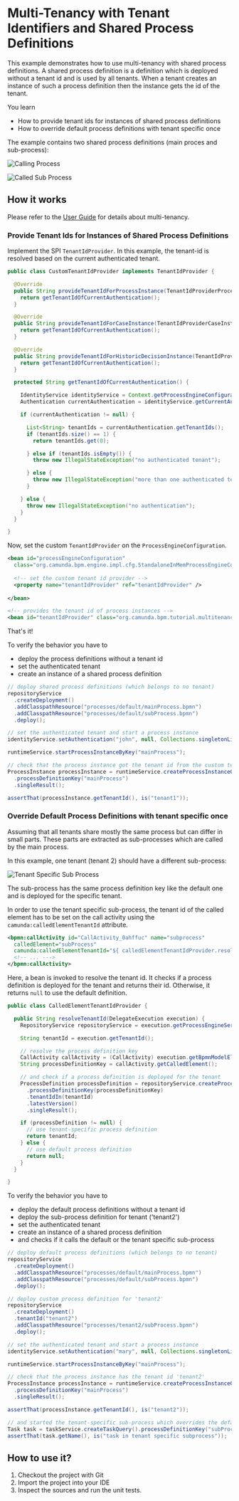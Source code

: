 # Multi-Tenancy with Tenant Identifiers and Shared Process Definitions

This example demonstrates how to use multi-tenancy with shared process definitions. A shared process definition is a definition which is deployed without a tenant id and is used by all tenants. When a tenant creates an instance of such a process definition then the instance gets the id of the tenant. 

You learn

* How to provide tenant ids for instances of shared process definitions
* How to override default process definitions with tenant specific once

The example contains two shared process definitions (main proces and sub-process):

![Calling Process](docs/mainProcess.png)

![Called Sub Process](docs/defaultSubProcess.png)

## How it works

Please refer to the [User Guide](http://docs.camunda.org/manual/7.14/user-guide/process-engine/multi-tenancy/) for details about multi-tenancy.

### Provide Tenant Ids for Instances of Shared Process Definitions

Implement the SPI `TenantIdProvider`. In this example, the tenant-id is resolved based on the current authenticated tenant.

```java
public class CustomTenantIdProvider implements TenantIdProvider {

  @Override
  public String provideTenantIdForProcessInstance(TenantIdProviderProcessInstanceContext ctx) {
    return getTenantIdOfCurrentAuthentication();
  }

  @Override
  public String provideTenantIdForCaseInstance(TenantIdProviderCaseInstanceContext ctx) {
    return getTenantIdOfCurrentAuthentication();
  }

  @Override
  public String provideTenantIdForHistoricDecisionInstance(TenantIdProviderHistoricDecisionInstanceContext ctx) {
    return getTenantIdOfCurrentAuthentication();
  }

  protected String getTenantIdOfCurrentAuthentication() {

    IdentityService identityService = Context.getProcessEngineConfiguration().getIdentityService();
    Authentication currentAuthentication = identityService.getCurrentAuthentication();

    if (currentAuthentication != null) {

      List<String> tenantIds = currentAuthentication.getTenantIds();
      if (tenantIds.size() == 1) {
        return tenantIds.get(0);

      } else if (tenantIds.isEmpty()) {
        throw new IllegalStateException("no authenticated tenant");

      } else {
        throw new IllegalStateException("more than one authenticated tenant");
      }

    } else {
      throw new IllegalStateException("no authentication");
    }
  }

}
```

Now, set the custom `TenantIdProvider` on the `ProcessEngineConfiguration`.

```xml
<bean id="processEngineConfiguration" 
  class="org.camunda.bpm.engine.impl.cfg.StandaloneInMemProcessEngineConfiguration">
    
  <!-- set the custom tenant id provider -->
  <property name="tenantIdProvider" ref="tenantIdProvider" />
  
</bean>

<!-- provides the tenant id of process instances --> 
<bean id="tenantIdProvider" class="org.camunda.bpm.tutorial.multitenancy.CustomTenantIdProvider" />
```

That's it!

To verify the behavior you have to 
* deploy the process definitions without a tenant id
* set the authenticated tenant
* create an instance of a shared process definition

```java
// deploy shared process definitions (which belongs to no tenant)
repositoryService
  .createDeployment()
  .addClasspathResource("processes/default/mainProcess.bpmn")
  .addClasspathResource("processes/default/subProcess.bpmn")
  .deploy();

// set the authenticated tenant and start a process instance
identityService.setAuthentication("john", null, Collections.singletonList("tenant1"));

runtimeService.startProcessInstanceByKey("mainProcess");

// check that the process instance got the tenant id from the custom tenant id provider
ProcessInstance processInstance = runtimeService.createProcessInstanceQuery()
  .processDefinitionKey("mainProcess")
  .singleResult();

assertThat(processInstance.getTenantId(), is("tenant1"));
```

### Override Default Process Definitions with tenant specific once

Assuming that all tenants share mostly the same process but can differ in small parts. These parts are extracted as sub-processes which are called by the main process. 

In this example, one tenant (tenant 2) should have a different sub-process:

![Tenant Specific Sub Process](docs/tenantSpecificSubProcess.png)

The sub-process has the same process definition key like the default one and is deployed for the specific tenant.

In order to use the tenant specific sub-process, the tenant id of the called element has to be set on the call activity using the `camunda:calledElementTenantId` attribute.

```xml
<bpmn:callActivity id="CallActivity_0ahffuc" name="subprocess" 
  calledElement="subProcess" 
  camunda:calledElementTenantId="${ calledElementTenantIdProvider.resolveTenantId(execution) }">
  <!-- ... --->    
</bpmn:callActivity>
```

Here, a bean is invoked to resolve the tenant id. It checks if a process definition is deployed for the tenant and returns their id. Otherwise, it returns `null` to use the default definition.

```java
public class CalledElementTenantIdProvider {

  public String resolveTenantId(DelegateExecution execution) {
    RepositoryService repositoryService = execution.getProcessEngineServices().getRepositoryService();

    String tenantId = execution.getTenantId();

    // resolve the process definition key
    CallActivity callActivity = (CallActivity) execution.getBpmnModelElementInstance();
    String processDefinitionKey = callActivity.getCalledElement();

    // and check if a process definition is deployed for the tenant
    ProcessDefinition processDefinition = repositoryService.createProcessDefinitionQuery()
      .processDefinitionKey(processDefinitionKey)
      .tenantIdIn(tenantId)
      .latestVersion()
      .singleResult();

    if (processDefinition != null) {
      // use tenant-specific process definition
      return tenantId;
    } else {
      // use default process definition
      return null;
    }
  }

}
```

To verify the behavior you have to 
* deploy the default process definitions without a tenant id
* deploy the sub-process definition for tenant ('tenant2')
* set the authenticated tenant
* create an instance of a shared process definition
* and checks if it calls the default or the tenant specific sub-process

```java
// deploy default process definitions (which belongs to no tenant)
repositoryService
  .createDeployment()
  .addClasspathResource("processes/default/mainProcess.bpmn")
  .addClasspathResource("processes/default/subProcess.bpmn")
  .deploy();

// deploy custom process definition for 'tenant2'
repositoryService
  .createDeployment()
  .tenantId("tenant2")
  .addClasspathResource("processes/tenant2/subProcess.bpmn")
  .deploy();

// set the authenticated tenant and start a process instance
identityService.setAuthentication("mary", null, Collections.singletonList("tenant2"));

runtimeService.startProcessInstanceByKey("mainProcess");

// check that the process instance has the tenant id 'tenant2'
ProcessInstance processInstance = runtimeService.createProcessInstanceQuery()
  .processDefinitionKey("mainProcess")
  .singleResult();

assertThat(processInstance.getTenantId(), is("tenant2"));

// and started the tenant-specific sub-process which overrides the default one
Task task = taskService.createTaskQuery().processDefinitionKey("subProcess").singleResult();
assertThat(task.getName(), is("task in tenant specific subprocess"));
```

## How to use it?

1. Checkout the project with Git
2. Import the project into your IDE
3. Inspect the sources and run the unit tests.
